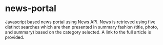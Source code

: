 # news-portal
Javascript based news portal using News API.  News is retrieved using five distinct searches which are then presented in summary fashion (title, photo, and summary) based on the category selected. A link to the full article is provided.

